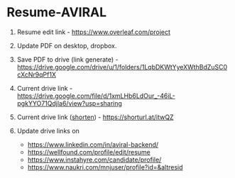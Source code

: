 # Resume-AVIRAL

1. Resume edit link - https://www.overleaf.com/project
2. Update PDF on desktop, dropbox.

3. Save PDF to drive (link generate) - https://drive.google.com/drive/u/1/folders/1LqbDKWtYyeXWthBdZuSC0cXcNr9qPf1X
4. Current drive link - https://drive.google.com/file/d/1xmLHb6LdOur_-46iL-pgkYYO71Qdjla6/view?usp=sharing
5. Current drive link ([shorten](https://www.shorturl.at/)) - https://shorturl.at/itwQZ

6. Update drive links on
      - https://www.linkedin.com/in/aviral-backend/
      - https://wellfound.com/profile/edit/resume
      - https://www.instahyre.com/candidate/profile/
      - https://www.naukri.com/mnjuser/profile?id=&altresid




